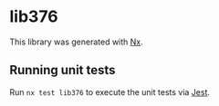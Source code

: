 # lib376

This library was generated with [Nx](https://nx.dev).

## Running unit tests

Run `nx test lib376` to execute the unit tests via [Jest](https://jestjs.io).
